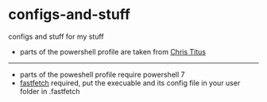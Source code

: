 # configs-and-stuff
configs and stuff for my stuff

- parts of the powershell profile are taken from [Chris Titus](https://github.com/ChrisTitusTech/powershell-profile/)

___

- parts of the poweshell profile require powershell 7
- [fastfetch](https://github.com/fastfetch-cli/fastfetch) required, put the execuable and its config file in your user folder in .fastfetch
